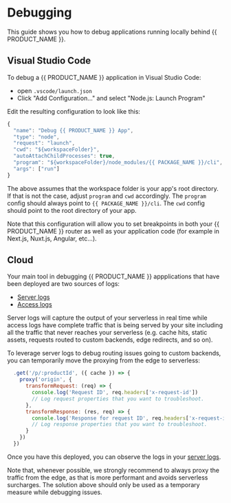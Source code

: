 # Debugging

This guide shows you how to debug applications running locally behind {{ PRODUCT_NAME }}.

## Visual Studio Code

To debug a {{ PRODUCT_NAME }} application in Visual Studio Code:

- open `.vscode/launch.json`
- Click "Add Configuration..." and select "Node.js: Launch Program"

Edit the resulting configuration to look like this:

```js
{
  "name": "Debug {{ PRODUCT_NAME }} App",
  "type": "node",
  "request": "launch",
  "cwd": "${workspaceFolder}",
  "autoAttachChildProcesses": true,
  "program": "${workspaceFolder}/node_modules/{{ PACKAGE_NAME }}/cli",
  "args": ["run"]
}
```

The above assumes that the workspace folder is your app's root directory. If that is not the case, adjust `program` and `cwd` accordingly. The `program` config should always point to `{{ PACKAGE_NAME }}/cli`. The `cwd` config should point to the root directory of your app.

Note that this configuration will allow you to set breakpoints in both your {{ PRODUCT_NAME }} router as well as your application code (for example in Next.js, Nuxt.js, Angular, etc...).

## Cloud

Your main tool in debugging {{ PRODUCT_NAME }} appplications that have been deployed are two sources of logs:

- [Server logs](/guides/logs#section_server_logs)
- [Access logs](/guides/logs#section_access_logs)

Server logs will capture the output of your serverless in real time while access logs have complete traffic that is being served by your site including all the traffic that never reaches your serverless (e.g. cache hits, static assets, requests routed to custom backends, edge redirects, and so on).

To leverage server logs to debug routing issues going to custom backends, you can temporarily move the proxying from the edge to serverless:

```js
  .get('/p/:productId', ({ cache }) => {
    proxy('origin', {
      transformRequest: (req) => {
        console.log('Request ID', req.headers['x-request-id'])
        // Log request properties that you want to troubleshoot.
      },
      transformResponse: (res, req) => {
        console.log('Response for request ID', req.headers['x-request-id'], 'status code', res.statusCode)
        // Log response properties that you want to troubleshoot.
      }
    })
  })
```

Once you have this deployed, you can observe the logs in your [server logs](/guides/logs#section_server_logs).

Note that, whenever possible, we strongly recommend to always proxy the traffic from the edge, as that is more performant and avoids serverless surcharges. The solution above should only be used as a temporary measure while debugging issues.
